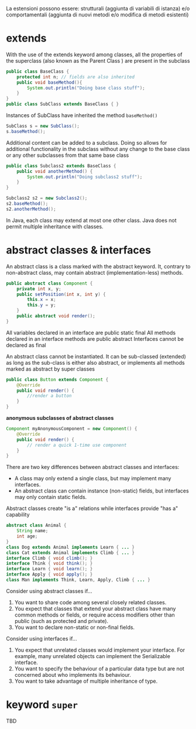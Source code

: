 La estensioni possono essere:
strutturali
(aggiunta di variabili di istanza)
e/o
comportamentali
(aggiunta di nuovi metodi e/o modifica di metodi esistenti)

# extends
With the use of the extends keyword among classes, all the properties of the superclass (also known as the Parent
Class ) are present in the subclass

```java
public class BaseClass {
	protected int n; // fields are also inherited
	public void baseMethod(){
		System.out.println("Doing base class stuff");
	}
}
public class SubClass extends BaseClass { }
```

Instances of SubClass have inherited the method `baseMethod()`

```java
SubClass s = new SubClass();
s.baseMethod(); 
```

Additional content can be added to a subclass. Doing so allows for additional functionality in the subclass without any change to the base class or any other subclasses from that same base class

```java
public class Subclass2 extends BaseClass {
	public void anotherMethod() {
		System.out.println("Doing subclass2 stuff");
	}
}
```

```java
Subclass2 s2 = new Subclass2();
s2.baseMethod();
s2.anotherMethod();
```

In Java, each class may extend at most one other class.
Java does not permit multiple inheritance with classes.

# abstract classes & interfaces

An abstract class is a class marked with the abstract keyword.
It, contrary to non-abstract class, may contain abstract (implementation-less) methods.
```java
public abstract class Component {
	private int x, y;
	public setPosition(int x, int y) {
		this.x = x;
		this.y = y;
	}
	public abstract void render();
}
```

All variables declared in an interface are public static final
All methods declared in an interface methods are public abstract
Interfaces cannot be declared as final

An abstract class cannot be instantiated. It can be sub-classed (extended) as long as the sub-class is either also abstract, or implements all methods marked as abstract by super classes

```java
public class Button extends Component {
	@Override
	public void render() {
		//render a button
	}
}
```

**anonymous subclasses of abstract classes**
```java
Component myAnonymousComponent = new Component() {
	@Override
	public void render() {
		// render a quick 1-time use component
	}
}
```
There are two key differences between abstract classes and interfaces:
- A class may only extend a single class, but may implement many interfaces.
- An abstract class can contain instance (non-static) fields, but interfaces may only contain static fields.

Abstract classes create "is a" relations while interfaces provide "has a" capability

```java
abstract class Animal {
	String name;
	int age;
}
class Dog extends Animal implements Learn { ... }
class Cat extends Animal implements Climb { ... }
interface Climb { void climb(); }
interface Think { void think(); }
interface Learn { void learn(); }
interface Apply { void apply(); }
class Man implements Think, Learn, Apply, Climb { ... }
```

Consider using abstract classes if...
1. You want to share code among several closely related classes.
2. You expect that classes that extend your abstract class have many common methods or fields, or require access modifiers other than public (such as protected and private).
3. You want to declare non-static or non-final fields.

Consider using interfaces if...
1. You expect that unrelated classes would implement your interface. For example, many unrelated objects can implement the Serializable interface.
2. You want to specify the behaviour of a particular data type but are not concerned about who implements its behaviour.
3. You want to take advantage of multiple inheritance of type.

# keyword `super`

TBD
